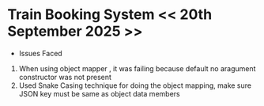 # Train Booking System << 20th September 2025 >>

* Issues Faced <br/>
<ol>
  <li>When using object mapper , it was failing because default no aragument constructor was not present </li>
  <li>Used Snake Casing technique for doing the object mapping, make sure JSON key must be same as object data members </li>
</ol>



